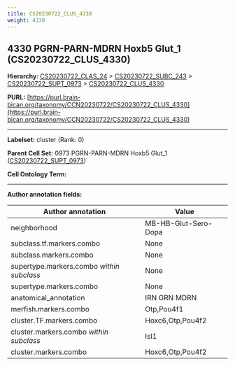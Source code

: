 ```yaml
---
title: CS20230722_CLUS_4330
weight: 4330
---
```

## 4330 PGRN-PARN-MDRN Hoxb5 Glut_1 (CS20230722_CLUS_4330)
<b>Hierarchy: </b>
[CS20230722_CLAS_24](../CS20230722_CLAS_24) >
[CS20230722_SUBC_243](../CS20230722_SUBC_243) >
[CS20230722_SUPT_0973](../CS20230722_SUPT_0973) >
[CS20230722_CLUS_4330](../CS20230722_CLUS_4330)

**PURL:** [https://purl.brain-bican.org/taxonomy/CCN20230722/CS20230722_CLUS_4330](https://purl.brain-bican.org/taxonomy/CCN20230722/CS20230722_CLUS_4330)

---


**Labelset:** cluster (Rank: 0)

**Parent Cell Set:** 0973 PGRN-PARN-MDRN Hoxb5 Glut_1 ([CS20230722_SUPT_0973](../CS20230722_SUPT_0973))



**Cell Ontology Term:** 

[MARKER GENES.]: #


---

[TRANSFERRED ANNOTATIONS.]: #


[AUTHOR ANNOTATION FIELDS.]: #


**Author annotation fields:**

| Author annotation | Value |
|-------------------|-------|
|neighborhood|MB-HB-Glut-Sero-Dopa|
|subclass.tf.markers.combo|None|
|subclass.markers.combo|None|
|supertype.markers.combo _within subclass_|None|
|supertype.markers.combo|None|
|anatomical_annotation|IRN GRN MDRN|
|merfish.markers.combo|Otp,Pou4f1|
|cluster.TF.markers.combo|Hoxc6,Otp,Pou4f2|
|cluster.markers.combo _within subclass_|Isl1|
|cluster.markers.combo|Hoxc6,Otp,Pou4f2|
